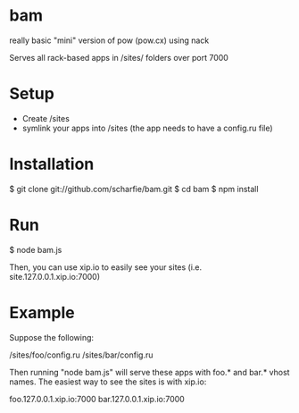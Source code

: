 bam
===

really basic "mini" version of pow (pow.cx) using nack

Serves all rack-based apps in /sites/ folders over port 7000

Setup
===

* Create /sites
* symlink your apps into /sites
  (the app needs to have a config.ru file)

Installation
===

$ git clone git://github.com/scharfie/bam.git
$ cd bam
$ npm install

Run
===

$ node bam.js

Then, you can use xip.io to easily see your sites
(i.e. site.127.0.0.1.xip.io:7000)


Example
===

Suppose the following:

  /sites/foo/config.ru
  /sites/bar/config.ru

Then running "node bam.js" will serve these apps with foo.\*
and bar.\* vhost names.  The easiest way to see the sites is
with xip.io:

  foo.127.0.0.1.xip.io:7000
  bar.127.0.0.1.xip.io:7000
